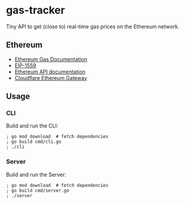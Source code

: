 # gas-tracker

Tiny API to get (close to) real-time gas prices on the Ethereum network.

## Ethereum

- [Ethereum Gas Documentation](https://ethereum.org/en/developers/docs/gas/)
- [EIP-1559](https://github.com/ethereum/EIPs/blob/master/EIPS/eip-1559.md)
- [Ethereum API documentation](https://playground.open-rpc.org/?schemaUrl=https://raw.githubusercontent.com/ethereum/execution-apis/assembled-spec/openrpc.json&uiSchema%5BappBar%5D%5Bui:splitView%5D=false&uiSchema%5BappBar%5D%5Bui:input%5D=false&uiSchema%5BappBar%5D%5Bui:examplesDropdown%5D=false)
- [Cloudflare Ethereum Gateway](https://www.cloudflare.com/distributed-web-gateway/#ethereum-gateway)

## Usage

### CLI

Build and run the CLI:

```console
; go mod download  # fetch dependencies
; go build cmd/cli.go
; ./cli
```

### Server

Build and run the Server:

```console
; go mod download  # fetch dependencies
; go build cmd/server.go
; ./server
```
